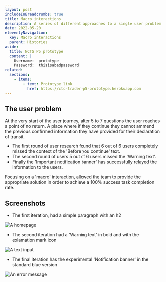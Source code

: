```yaml
---
layout: post
includeInBreadcrumbs: true
title: Macro interactions
description: A series of different approaches to a single user problem
date: 2022-05-20
eleventyNavigation:
  key: Macro interactions
  parent: Histories
aside:
  title: NCTS P5 prototype
  content: |
    Username:  prototype
    Password:  thisisabadpassword
related:
  sections:
    - items:
        - text: Prototype link
          href: https://ctc-trader-p5-prototype.herokuapp.com
---
```


## The user problem

At the very start of the user journey, after 5 to 7 questions the user reaches a point of no return. A place where if they continue they cannot ammend the previous confirmed information they have provided for their declaration of transit.

- The first round of user research found that 6 out of 6 users completely missed the context of the 'Before you continue' text.
- The second round of users 5 out of 6 users missed the 'Warning text'.
- Finally the 'Important notification banner' has successfully relayed the information to the users.

Focusing on a 'macro' interaction, allowed the team to provide the appropriate solution in order to achieve a 100% success task completion rate.

## Screenshots

- The first iteration, had a simple paragraph with an h2

![A homepage](/assets/pre-task-list/cya-paragraph.png "The first iteration")
<br>

- The second iteration had a 'Warning text' in bold and with the exlamation mark icon

![A text input](/assets/pre-task-list/cya-warning.png "The second iteration")
<br>

- The final iteration has the experimental 'Notification banner' in the standard blue version

![An error message](/assets/pre-task-list/cya-important.png "The last iteration")
<br>
